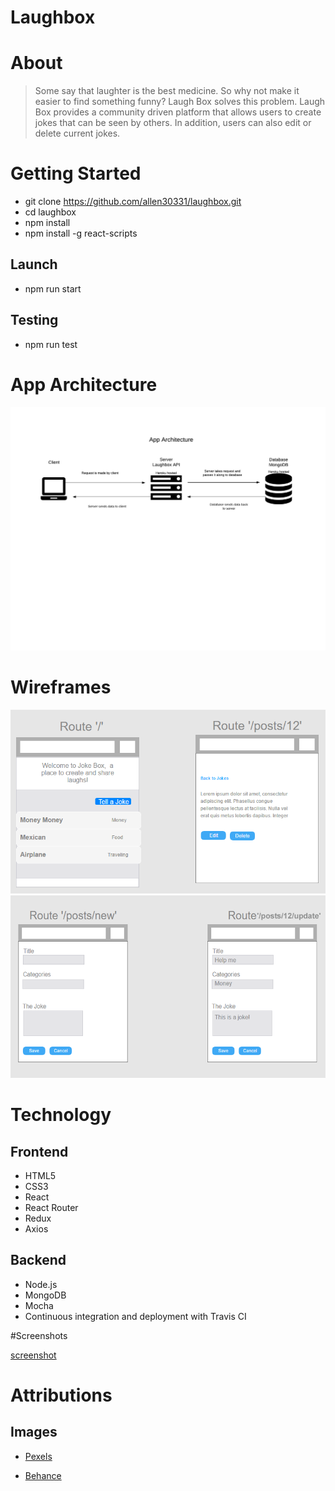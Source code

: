 <!-- <h1>Laugh Box</h1>

<a href="https://laughbox.herokuapp.com/" target="_blank">Laugh Box</a> is a an app that allows users to create and share nuggets of laughter.  
<img src="public/screen-shots.png">


<h2>Getting Started</h2>
<ul>
	<li>git clone https://github.com/allen30331/laughbox.git</li>
	<li>cd laughbox</li>
	<li>npm install</li>
	<li>npm install -g react-scripts<li>
</ul>


<h2>Launch</h2>
<p>npm run start</p>

<h2>Test</h2>
<p>npm run test</p>



<h2>Server Instructions</h2>
<ul>
	<li>git clone https://github.com/allen30331/api-laughbox.git</li>
	<li>cd api-laughbox</li>
	<li>npm install</li>
</ul>

<h2>Launch</h2>
<ul>
	<li>npm run dev</li>
	<li>then open localhost:3000 in a web browser</li>
</ul>


<h2>About</h2>
<p>Some say that laughter is the best medicine. So why not make it easier to find something funny? Laugh Box solves this problem. Laugh Box provides a community driven platform that allows users to create jokes that can be seen by others. In addition, users can also edit or delete current jokes.</p>

<h2>Wire Frames</h2>
<ul>
	<li>Initial wire frame for app structure</li>
	<li>Initial wire frame for UX</li>
</ul>
<p><img src="public/app1.jpg"></p>
<p><img src="public/wireframe1.png"></p>
<p><img src="public/wireframe2.png"></p>

<h2>Technology</h2>
<h3>Front End</h3>
<ul>
	<li>

	## Frontend

	HTML5
CSS3
React
React Router
Redux
Axios</li>
	<li>

	## Frontend

	HTML5
CSS3
React
React Router
Redux
Axios</li>
	<li>

	## Frontend

	HTML5
CSS3
React
React Router
Redux
Axios</li>
	<li>

	## Frontend

	HTML5
CSS3
React
React Router
Redux
Axios</li>
	<li>

	## Frontend

	HTML5
CSS3
React
React Router
Redux
Axios</li>
	<li>

	## Frontend

	HTML5
CSS3
React
React Router
Redux
Axios</li>
</ul>

<h3>Back End</h3>
<ul>
	<li>Node.js + Express.js (web server)</li>
	<li>MongoDB (database)</li>
	<li>Mocha + Chai (testing)</li>
	<li>Continuous integration and deployment with Travis CI</li>
</ul>



<h2>Image Attributions</h2>
<ul>
	<li><a href="https://www.pexels.com/photo/girls-friends-girlfriends-outdoors-25770/">Pexels</a></li>
	<li><a href="https://www.behance.net/gallery/10350581/Creative-Box-Logo-Design">Behance</a></li>
</ul> -->


# Laughbox

# About 

> Some say that laughter is the best medicine. So why not make it easier to find something funny? Laugh Box solves this problem. Laugh Box provides a community driven platform that allows users to create jokes that can be seen by others. In addition, users can also edit or delete current jokes.


# Getting Started 

* git clone https://github.com/allen30331/laughbox.git
* cd laughbox
* npm install
* npm install -g react-scripts

## Launch

* npm run start

## Testing 

* npm run test

# App Architecture

![app-architecture](./public/images/app-arch.jpeg)

# Wireframes

![wireframe](./public/images/wireframe1.png)
![wireframe](./public/images/wireframe2.png)

# Technology

## Frontend

* HTML5
* CSS3
* React
* React Router
* Redux
* Axios


## Backend

* Node.js
* MongoDB
* Mocha
* Continuous integration and deployment with Travis CI


#Screenshots

[screenshot](./public/images/screen-shots.png)


# Attributions 

## Images

* [Pexels](https://www.pexels.com/photo/girls-friends-girlfriends-outdoors-25770/)

* [Behance](https://www.behance.net/gallery/10350581/Creative-Box-Logo-Design)